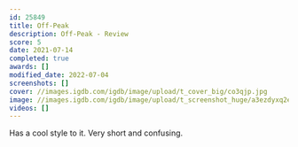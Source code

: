 ```yaml
---
id: 25849
title: Off-Peak
description: Off-Peak - Review
score: 5
date: 2021-07-14
completed: true
awards: []
modified_date: 2022-07-04
screenshots: []
cover: //images.igdb.com/igdb/image/upload/t_cover_big/co3qjp.jpg
image: //images.igdb.com/igdb/image/upload/t_screenshot_huge/a3ezdyxq2eisfarfmpel.jpg
videos: []
---
```

Has a cool style to it. Very short and confusing.